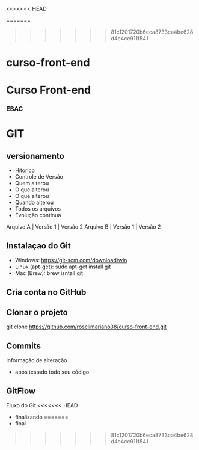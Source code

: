 
<<<<<<< HEAD

=======
>>>>>>> 81c1201720b6eca8733ca4be628d4e4cc911f541
# curso-front-end

# Curso Front-end

### EBAC

# GIT
## versionamento

- Hítorico 
- Controle de Versão
- Quem alterou
- O que alterou
- O que alterou
- Quando alterou
- Todos os arquivos
- Evolução continua


 Arquivo A | Versão 1 | Versão 2 
 Arquivo B | Versão 1 | Versão 2

## Instalaçao do Git

- Windows: https://git-scm.com/download/win
- Linux (apt-get): sudo apt-get install git
- Mac (Brew): brew isntall git

## Cria conta no GitHub


## Clonar o projeto

git clone https://github.com/roselimariano38/curso-front-end.git

## Commits
Informação de alteração
 - após testado todo seu código


## GitFlow
Fluxo do Git
<<<<<<< HEAD
- finalizando
=======
- final
>>>>>>> 81c1201720b6eca8733ca4be628d4e4cc911f541
